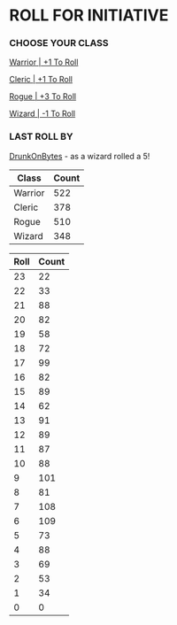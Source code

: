 # ROLL FOR INITIATIVE
### CHOOSE YOUR CLASS

[Warrior | +1 To Roll](https://github.com/benjaminsampica/benjaminsampica/issues/new?title=roll%7Cwarrior&body=Just+click+%27Submit+new+issue%27.)

[Cleric | +1 To Roll](https://github.com/benjaminsampica/benjaminsampica/issues/new?title=roll%7Ccleric&body=Just+click+%27Submit+new+issue%27.)

[Rogue | +3 To Roll](https://github.com/benjaminsampica/benjaminsampica/issues/new?title=roll%7Crogue&body=Just+click+%27Submit+new+issue%27.)

[Wizard | -1 To Roll](https://github.com/benjaminsampica/benjaminsampica/issues/new?title=roll%7Cwizard&body=Just+click+%27Submit+new+issue%27.)
### LAST ROLL BY
[DrunkOnBytes](https://www.github.com/DrunkOnBytes) - as a wizard rolled a 5!

|Class|Count|
|-|-|
|Warrior|522|
|Cleric|378|
|Rogue|510|
|Wizard|348|

|Roll|Count|
|-|-|
|23|22
|22|33
|21|88
|20|82
|19|58
|18|72
|17|99
|16|82
|15|89
|14|62
|13|91
|12|89
|11|87
|10|88
|9|101
|8|81
|7|108
|6|109
|5|73
|4|88
|3|69
|2|53
|1|34
|0|0
